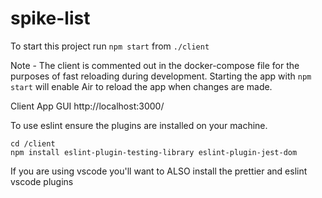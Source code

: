 # spike-list

To start this project run `npm start` from `./client`

Note - The client is commented out in the docker-compose file for the purposes of fast reloading during development. Starting the app with `npm start` will enable Air to reload the app when changes are made.

Client App GUI
http://localhost:3000/


To use eslint ensure the plugins are installed on your machine.
```
cd /client
npm install eslint-plugin-testing-library eslint-plugin-jest-dom
```

If you are using vscode you'll want to ALSO install the prettier and eslint vscode plugins